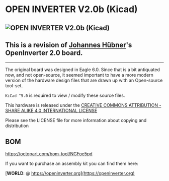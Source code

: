 # OPEN INVERTER V2.0b (Kicad)

![OPEN INVERTER V2.0b (Kicad)](https://raw.githubusercontent.com/Teknomadix/Open_Inverter_2.0b_Kicad/master/brd.png)
---

## This is a revision of [Johannes Hübner](https://johanneshuebner.com)'s OpenInverter 2.0 board.

---
The original board was designed in Eagle 6.0.  Since that is a bit antiquated now, and not open-source, it seemed important to have a more modern version of the hardware design files that are drawn up with an Open-source tool-set.

`KiCad ^5.0` is required to view / modify these source files.  

This hardware is released under the [CREATIVE COMMONS ATTRIBUTION - SHARE ALIKE 4.0 INTERNATIONAL LICENSE](https://creativecommons.org/licenses/by-sa/4.0/)

Please see the LICENSE file for more information about copying and distribution

BOM 
---
https://octopart.com/bom-tool/NGFoe5pd


If you want to purchase an assembly kit you can find them here:

[**WORLD**: @ https://openinverter.org](https://openinverter.org)




